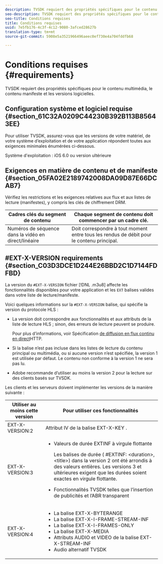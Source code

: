 ```yaml
---
description: TVSDK requiert des propriétés spécifiques pour le contenu multimédia, le contenu manifeste et les versions logicielles.
seo-description: TVSDK requiert des propriétés spécifiques pour le contenu multimédia, le contenu manifeste et les versions logicielles.
seo-title: Conditions requises
title: Conditions requises
uuid: 7e5fb176-4c3f-4c12-9080-3afced28627b
translation-type: tm+mt
source-git-commit: 5908e5a3521966496aeec0ef730e4a704fddfb68

---
```



# Conditions requises {#requirements}

TVSDK requiert des propriétés spécifiques pour le contenu multimédia, le contenu manifeste et les versions logicielles.

## Configuration système et logiciel requise {#section_61C32A0209C44230B392B113B85643EE}

Pour utiliser TVSDK, assurez-vous que les versions de votre matériel, de votre système d’exploitation et de votre application répondent toutes aux exigences minimales énumérées ci-dessous.

Système d&#39;exploitation : iOS 6.0 ou version ultérieure

## Exigences en matière de contenu et de manifeste {#section_05FA02E2189742008DA09D87E66DCAB7}

Vérifiez les restrictions et les exigences relatives aux flux et aux listes de lecture (manifestes), y compris les clés de chiffrement DRM.

| Cadres clés du segment de contenu | Chaque segment de contenu doit commencer par un cadre clé. |
|---|---|
| Numéros de séquence dans la vidéo en direct/linéaire | Doit correspondre à tout moment entre tous les rendus de débit pour le contenu principal. |

## #EXT-X-VERSION requirements {#section_C03D3DCE1D244E26BBD2C1D7144FDFBD}

La version du `#EXT-X-VERSION` fichier [!DNL .m3u8] affecte les fonctionnalités disponibles pour votre application et les `EXT` balises valides dans votre liste de lecture/manifeste.

Voici quelques informations sur la `#EXT-X-VERSION` balise, qui spécifie la version du protocole HLS :

* La version doit correspondre aux fonctionnalités et aux attributs de la liste de lecture HLS ; sinon, des erreurs de lecture peuvent se produire.

   Pour plus d’informations, voir Spécification [de diffusion en flux continu en direct](https://datatracker.ietf.org/doc/draft-pantos-http-live-streaming/?include_text=1)HTTP.
* Si la balise n’est pas incluse dans les listes de lecture du contenu principal ou multimédia, ou si aucune version n’est spécifiée, la version 1 est utilisée par défaut. Le contenu non conforme à la version 1 ne sera pas lu.
* Adobe recommande d’utiliser au moins la version 2 pour la lecture sur des clients basés sur TVSDK.

Les clients et les serveurs doivent implémenter les versions de la manière suivante :

<table id="table_62EB98EDD9DE49EC84CB1C7D59BC40E6"> 
 <thead> 
  <tr> 
   <th colname="1" class="entry"> Utiliser au moins cette version </th> 
   <th colname="2" class="entry"> Pour utiliser ces fonctionnalités </th> 
  </tr> 
 </thead>
 <tbody> 
  <tr> 
   <td colname="1"> <span class="codeph"> EXT-X-VERSION:2 </span> </td> 
   <td colname="2"> Attribut IV de la <span class="codeph"> balise EXT-X-KEY </span> . </td> 
  </tr> 
  <tr> 
   <td colname="1"> <span class="codeph"> EXT-X-VERSION:3 </span> </td> 
   <td colname="2"> 
    <ul id="ul_C9500D3F934848639C204BF248F139FF"> 
     <li id="li_535A7E3FABCB46FE872A7EA5DE2A1784">Valeurs de <span class="codeph"> </span> durée EXTINF à virgule flottante <p>Les balises de durée ( <span class="codeph"> #EXTINF: </span>&lt;duration&gt;,&lt;title&gt;) dans la version 2 ont été arrondis à des valeurs entières. Les versions 3 et ultérieures exigent que les durées soient exactes en virgule flottante. </p> </li> 
     <li id="li_8DF5E91F1D5D4E19894595E1FE0A5EDE"> Fonctionnalités TVSDK telles que l’insertion de publicités et l’ABR transparent </li> 
    </ul> </td> 
  </tr> 
  <tr> 
   <td colname="1"> <p> <span class="codeph"> EXT-X-VERSION:4 </span> </p> </td> 
   <td colname="2"> <p> 
     <ul id="ul_99E24D013E3141308B5A57446A9B8033"> 
      <li id="li_F36E65ADD2CA451C82FF18DBD5667927">La <span class="codeph"> balise EXT-X-BYTERANGE </span> </li> 
      <li id="li_8C653168A7B84D11AC233E7548A8D2EF">La <span class="codeph"> balise EXT-X-I-FRAME-STREAM-INF </span> </li> 
      <li id="li_2922B34717CB4F6189068529CDBE6D10">La <span class="codeph"> balise </span> EXT-X-I-FRAMES-ONLY </li> 
      <li id="li_D015D78E217641D7867EB509E9F9EEE2">La balise <span class="codeph"> EXT-X-MEDIA </span> </li> 
      <li id="li_CA068EA381984F5497FE67617CA8BB34">Attributs <span class="codeph"> AUDIO </span> et <span class="codeph"> VIDEO </span> de la balise <span class="codeph"> </span> EXT-X-STREAM-INF </li> 
      <li id="li_EE78CC7D194A4EB2897F9AE8E4B081B8"> Audio alternatif TVSDK </li> 
     </ul> </p> </td> 
  </tr> 
 </tbody> 
</table>
